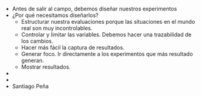 - Antes de salir al campo, debemos diseñar nuestros experimentos
- ¿Por qué necesitamos diseñarlos?
	- Estructurar nuestra evaluaciones porque las situaciones en el mundo real son muy incontrolables.
	- Controlar y limitar las variables. Debemos hacer una trazabilidad de los cambios.
	- Hacer más fácil la captura de resultados.
	- Generar foco. Ir directamente a los experimentos que más resultado generan.
	- Mostrar resultados.
-
-
- Santiago Peña
